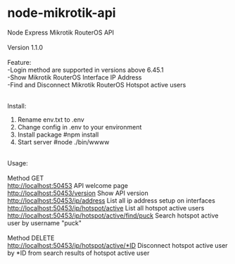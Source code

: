 # node-mikrotik-api

Node Express Mikrotik RouterOS API<br>
<br>
Version 1.1.0<br>
<br>
Feature:<br>
-Login method are supported in versions above 6.45.1<br>
-Show Mikrotik RouterOS Interface IP Address<br>
-Find and Disconnect Mikrotik RouterOS Hotspot active users<br>
<br>

Install:<br>
1. Rename env.txt to .env
2. Change config in .env to your environment
3. Install package #npm install
4. Start server  #node ./bin/wwww
<br>
Usage:<br>
<br>
Method GET<br>
  <a href>http://localhost:50453</a>  API welcome page<br>
  <a href>http://localhost:50453/version</a>  Show API version<br>
  <a href>http://localhost:50453/ip/address</a>  List all ip address setup on interfaces<br>
  <a href>http://localhost:50453/ip/hotspot/active</a> List all hotspot active users<br>
  <a href>http://localhost:50453/ip/hotspot/active/find/puck</a>  Search hotspot active user by username "puck"<br>
<br>
Method DELETE<br>
  <a href>http://localhost:50453/ip/hotspot/active/*ID</a>  Disconnect hotspot active user by *ID from search results of hotspot active user<br>
